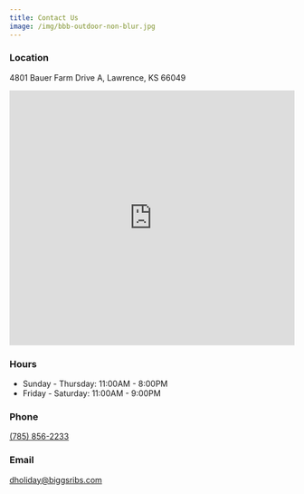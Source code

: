 ```yaml
---
title: Contact Us
image: /img/bbb-outdoor-non-blur.jpg
---
```


<h3 class="f4 b lh-title mb2 mt2">Location</h3>

4801 Bauer Farm Drive A, Lawrence, KS 66049

<iframe
    src="https://www.google.com/maps/embed?pb=!1m18!1m12!1m3!1d3101.9046494219197!2d-95.3071855851366!3d38.97184517955919!2m3!1f0!2f0!3f0!3m2!1i1024!2i768!4f13.1!3m3!1m2!1s0x87bf6e98ab325817%3A0x9b4863c5731ebdcc!2sBurgers+By+Biggs!5e0!3m2!1sen!2sus!4v1487454011379"
    width="100%"
    height="450"
    frameborder="0"
    style="border:0"
    allowfullscreen>
</iframe>

<h3 class="f4 b lh-title mb2 mt2">Hours</h3>

* Sunday - Thursday: 11:00AM - 8:00PM
* Friday - Saturday: 11:00AM - 9:00PM

<h3 class="f4 b lh-title mb2 mt2">Phone</h3>

[(785) 856-2233](tel:17858562233)

<h3 class="f4 b lh-title mb2 mt2">Email</h3>

[dholiday@biggsribs.com](mail:dholiday@biggsribs.com)
